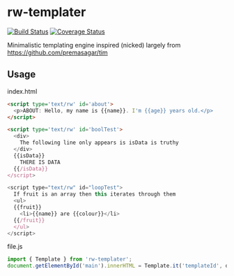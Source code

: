 # rw-templater

[![Build Status](https://travis-ci.org/rw251/rw-templater.svg?branch=master)](https://travis-ci.org/rw251/rw-templater)
[![Coverage Status](https://coveralls.io/repos/github/rw251/rw-templater/badge.svg?branch=master)](https://coveralls.io/github/rw251/rw-templater?branch=master)

Minimalistic templating engine inspired (nicked) largely from https://github.com/premasagar/tim

## Usage

index.html
```html
<script type='text/rw' id='about'>
  <p>ABOUT: Hello, my name is {{name}}. I'm {{age}} years old.</p>
</script>

<script type='text/rw' id='boolTest'>
  <div>
    The following line only appears is isData is truthy
  </div>
  {{isData}}
    THERE IS DATA
  {{/isData}}
</script>

<script type="text/rw" id="loopTest">
  If fruit is an array then this iterates through them
  <ul>
  {{fruit}}
    <li>{{name}} are {{colour}}</li>
  {{/fruit}}
  </ul>
</script>
```

file.js
```js
import { Template } from 'rw-templater';
document.getElementById('main').innerHTML = Template.it('templateId', data);
```
